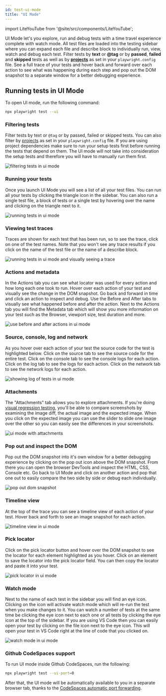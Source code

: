 ```yaml
---
id: test-ui-mode
title: "UI Mode"
---
```


import LiteYouTube from '@site/src/components/LiteYouTube';

UI Mode let's you explore, run and debug tests with a time travel experience complete with watch mode. All test files are loaded into the testing sidebar where you can expand each file and describe block to individually run, view, watch and debug each test. Filter tests by **text** or **@tag** or by **passed**, **failed** and **skipped** tests as well as by [**projects**](./test-projects) as set in your `playwright.config` file. See a full trace of your tests and hover back and forward over each action to see what was happening during each step and pop out the DOM snapshot to a separate window for a better debugging experience.

<LiteYouTube
    id="d0u6XhXknzU"
    title="Playwrights UI Mode"
/>

## Running tests in UI Mode

To open UI mode, run the following command:

  ```bash
  npx playwright test --ui
  ```

### Filtering tests

Filter tests by text or `@tag` or by passed, failed or skipped tests. You can also filter by [projects](./test-projects) as set in your `playwright.config` file. If you are using project dependencies make sure to run your setup tests first before running the tests that depend on them. The UI mode will not take into consideration the setup tests and therefore you will have to manually run them first.

![filtering tests in ui mode](https://user-images.githubusercontent.com/13063165/234307854-adb49634-a588-4ea7-aa0e-2c31e845caf9.png)

### Running your tests

Once you launch UI Mode you will see a list of all your test files. You can run all your tests by clicking the triangle icon in the sidebar. You can also run a single test file, a block of tests or a single test by hovering over the name and clicking on the triangle next to it. 

![running tests in ui mode](https://user-images.githubusercontent.com/13063165/234280447-684d4bff-61bd-4a07-881d-e687af8832c7.png)

### Viewing test traces

Traces are shown for each test that has been run, so to see the trace, click on one of the test names. Note that you won't see any trace results if you click on the name of the test file or the name of a describe block.

![running tests in ui mode and visually seeing a trace](https://user-images.githubusercontent.com/13063165/234294773-d643a2b4-8c3a-4cb1-aca4-11327d3654c1.png)

### Actions and metadata

In the Actions tab you can see what locator was used for every action and how long each one took to run. Hover over each action of your test and visually see the change in the DOM snapshot. Go back and forward in time and click an action to inspect and debug. Use the Before and After tabs to visually see what happened before and after the action. Next to the Actions tab you will find the Metadata tab which will show you more information on your test such as the Browser, viewport size, test duration and more.

![use before and after actions in ui mode](https://user-images.githubusercontent.com/13063165/234294652-b32f7c74-6df3-4152-95e3-810e928562a2.png)

### Source, console, log and network

As you hover over each action of your test the source code for the test is highlighted below. Click on the source tab to see the source code for the entire test. Click on the console tab to see the console logs for each action. Click on the log tab to see the logs for each action. Click on the network tab to see the network logs for each action.

![showing log of tests in ui mode](https://user-images.githubusercontent.com/13063165/234323603-3d9a152d-f9fc-48d8-82d2-26c8c1866abb.png)

### Attachments

The "Attachments" tab allows you to explore attachments. If you're doing [visual regression testing](./test-snapshots.md), you'll be able to compare screenshots by examining the image diff, the actual image and the expected image. When you click on the expected image you can use the slider to slide one image over the other so you can easily see the differences in your screenshots.

![ui mode with attachments](https://github.com/microsoft/playwright/assets/13063165/bed993d7-7720-4624-b32f-4d7a543a732d)

### Pop out and inspect the DOM

Pop out the DOM snapshot into it's own window for a better debugging experience by clicking on the pop out icon above the DOM snapshot. From there you can open the browser DevTools and inspect the HTML, CSS, Console etc. Go back to UI Mode and click on another action and pop that one out to easily compare the two side by side or debug each individually.

![pop out dom snapshot](https://user-images.githubusercontent.com/13063165/234293178-4754c4a1-880d-46bc-971c-f85ef2672eff.png)


### Timeline view

At the top of the trace you can see a timeline view of each action of your test. Hover back and forth to see an image snapshot for each action.

![timeline view in ui mode](https://user-images.githubusercontent.com/13063165/234295914-f7ee3d8b-33a7-41b3-bc91-d363baaa7305.png)


### Pick locator

Click on the pick locator button and hover over the DOM snapshot to see the locator for each element highlighted as you hover. Click on an element to save the locator into the pick locator field. You can then copy the locator and paste it into your test.

![pick locator in ui mode](https://user-images.githubusercontent.com/13063165/234297860-35722199-3ddc-4c53-a37e-1858be045720.png)

### Watch mode

Next to the name of each test in the sidebar you will find an eye icon. Clicking on the icon will activate watch mode which will re-run the test when you make changes to it. You can watch a number of tests at the same time be clicking the eye icon next to each one or all tests by clicking the eye icon at the top of the sidebar. If you are using VS Code then you can easily open your test by clicking on the file icon next to the eye icon. This will open your test in VS Code right at the line of code that you clicked on.

![watch mode in ui mode](https://user-images.githubusercontent.com/13063165/234304918-dd0fb6d5-bfb1-4182-8c55-33cd3da5f83e.png)

### Github CodeSpaces support

To run UI mode inside Github CodeSpaces, run the following:

  ```bash
  npx playwright test --ui-port=0
  ```

After that, the UI mode will be automatically available to you in a separate browser tab, thanks to the [CodeSpaces automatic port forwarding](https://docs.github.com/en/codespaces/developing-in-codespaces/forwarding-ports-in-your-codespace#about-forwarded-ports).
